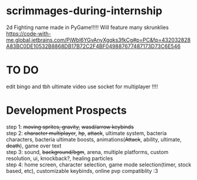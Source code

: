 # scrimmages-during-internship
2d Fighting name made in PyGame!!!!!
Will feature many skrunklies
https://code-with-me.global.jetbrains.com/PjWbl6YGvAnyXgqks3fkCg#p=PC&fp=432032828A83BC0DE10532B8868DB17B72C2F4BF049887677487173D73C6E546
# TO DO
edit bingo and tbh ultimate video 
use socket for multiplayer !!!!  




# Development Prospects
step 1: ~~moving sprites, gravity,~~ ~~wasd/arrow keybinds~~  
step 2: ~~character multiplayer~~, ~~hp~~, ~~attack~~, ultimate system, bacteria characters, bacteria ultimate boosts, animations(~~Attack~~, ability, ultimate, ~~death~~), game over text  
step 3: sound, ~~background/bgm~~, arena, multiple platforms, custom resolution, ui, knockback?, healing particles  
step 4: home screen, character selection, game mode selection(timer, stock based, etc), customizable keybinds, online pvp compatiblity :3
